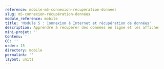 ```yaml
---
reference: mobile-m5-connexion-récupération-données
slug: m5-connexion-récupération-données
module_reference: mobile
title: 'Module 5 : Connexion à Internet et récupération de données'
description: Apprendre à récupérer des données en ligne et les afficher.
mini-projet: ''
Contenu: ''
CC: ''
order: 15
directory: mobile
permalink: ''
layout: units
---
```

